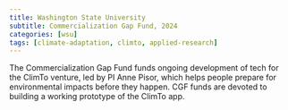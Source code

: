 ```yaml
---
title: Washington State University
subtitle: Commercialization Gap Fund, 2024
categories: [wsu]
tags: [climate-adaptation, climto, applied-research]
---
```

The Commercialization Gap Fund funds ongoing development of tech for the ClimTo venture, led by PI Anne Pisor, which helps people prepare for environmental impacts before they happen. CGF funds are devoted to building a working prototype of the ClimTo app.
